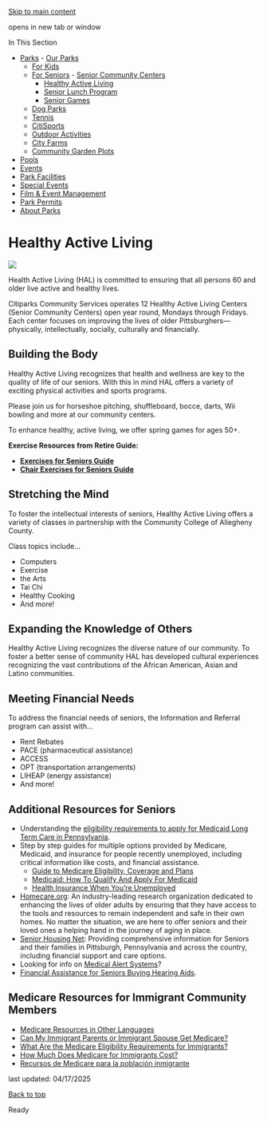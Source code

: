 [Skip to main content](https://www.pittsburghpa.gov/Recreation-Events/Parks/For-Seniors/Healthy-Active-Living#main-content)

opens in new tab or window

In This Section

- [Parks](https://www.pittsburghpa.gov/Recreation-Events/Parks)  - [Our Parks](https://www.pittsburghpa.gov/Recreation-Events/Parks/Our-Parks)
  - [For Kids](https://www.pittsburghpa.gov/Recreation-Events/Parks/For-Kids)
  - [For Seniors](https://www.pittsburghpa.gov/Recreation-Events/Parks/For-Seniors)    - [Senior Community Centers](https://www.pittsburghpa.gov/Recreation-Events/Parks/For-Seniors/Senior-Community-Centers)
    - [Healthy Active Living](https://www.pittsburghpa.gov/Recreation-Events/Parks/For-Seniors/Healthy-Active-Living)
    - [Senior Lunch Program](https://www.pittsburghpa.gov/Recreation-Events/Parks/For-Seniors/Senior-Lunch-Program)
    - [Senior Games](https://www.pittsburghpa.gov/Recreation-Events/Parks/For-Seniors/Senior-Games)
  - [Dog Parks](https://www.pittsburghpa.gov/Recreation-Events/Parks/Dog-Parks)
  - [Tennis](https://www.pittsburghpa.gov/Recreation-Events/Parks/Tennis)
  - [CitiSports](https://www.pittsburghpa.gov/Recreation-Events/Parks/CitiSports)
  - [Outdoor Activities](https://www.pittsburghpa.gov/Recreation-Events/Parks/Outdoor-Activities)
  - [City Farms](https://www.pittsburghpa.gov/Recreation-Events/Parks/City-Farms)
  - [Community Garden Plots](https://www.pittsburghpa.gov/Recreation-Events/Parks/Community-Garden-Plots)
- [Pools](https://www.pittsburghpa.gov/Recreation-Events/Pools)
- [Events](https://www.pittsburghpa.gov/Recreation-Events/Events)
- [Park Facilities](https://www.pittsburghpa.gov/Recreation-Events/Park-Facilities)
- [Special Events](https://www.pittsburghpa.gov/Recreation-Events/Special-Events)
- [Film & Event Management](https://www.pittsburghpa.gov/Recreation-Events/Film-Event-Management)
- [Park Permits](https://www.pittsburghpa.gov/Recreation-Events/Park-Permits)
- [About Parks](https://www.pittsburghpa.gov/Recreation-Events/About-Parks)

# Healthy Active Living

![](https://www.pittsburghpa.gov/files/assets/city/v/1/parks/images/parks/15019_hal-banner.png)

Health Active Living (HAL) is committed to ensuring that all persons 60 and older live active and healthy lives.

Citiparks Community Services operates 12 Healthy Active Living Centers (Senior Community Centers) open year round, Mondays through Fridays. Each center focuses on improving the lives of older Pittsburghers—physically, intellectually, socially, culturally and financially.

## Building the Body

Healthy Active Living recognizes that health and wellness are key to the quality of life of our seniors. With this in mind HAL offers a variety of exciting physical activities and sports programs.

Please join us for horseshoe pitching, shuffleboard, bocce, darts, Wii bowling and more at our community centers.

To enhance healthy, active living, we offer spring games for ages 50+.

**Exercise Resources from Retire Guide:**

- [**Exercises for Seniors Guide**](https://www.retireguide.com/retirement-life-leisure/healthy-aging/exercise-for-seniors/)
- [**Chair Exercises for Seniors Guide**](https://www.retireguide.com/retirement-life-leisure/healthy-aging/exercise-for-seniors/chair-exercises/)

## Stretching the Mind

To foster the intellectual interests of seniors, Healthy Active Living offers a variety of classes in partnership with the Community College of Allegheny County.

Class topics include...

- Computers
- Exercise
- the Arts
- Tai Chi
- Healthy Cooking
- And more!

## Expanding the Knowledge of Others

Healthy Active Living recognizes the diverse nature of our community. To foster a better sense of community HAL has developed cultural experiences recognizing the vast contributions of the African American, Asian and Latino communities.

## Meeting Financial Needs

To address the financial needs of seniors, the Information and Referral program can assist with...

- Rent Rebates
- PACE (pharmaceutical assistance)
- ACCESS
- OPT (transportation arrangements)
- LIHEAP (energy assistance)
- And more!

## Additional Resources for Seniors

- Understanding the [eligibility requirements to apply for Medicaid Long Term Care in Pennsylvania](https://www.medicaidlongtermcare.org/eligibility/pennsylvania/).
- Step by step guides for multiple options provided by Medicare, Medicaid, and insurance for people recently unemployed, including critical information like costs, and financial assistance.
  - [Guide to Medicare Eligibility, Coverage and Plans](https://www.affordablehealthinsurance.com/medicare-plans/)
  - [Medicaid: How To Qualify And Apply For Medicaid](https://www.affordablehealthinsurance.com/medicaid/)
  - [Health Insurance When You’re Unemployed](https://www.affordablehealthinsurance.com/health-insurance-for-unemployed/)
- [Homecare.org](https://www.homecare.org/): An industry-leading research organization dedicated to enhancing the lives of older adults by ensuring that they have access to the tools and resources to remain independent and safe in their own homes. No matter the situation, we are here to offer seniors and their loved ones a helping hand in the journey of aging in place.
- [Senior Housing Net](https://www.seniorhousingnet.com/seniors/senior-living-us/pennsylvania): Providing comprehensive information for Seniors and their families in Pittsburgh, Pennsylvania and across the country, including financial support and care options.
- Looking for info on [Medical Alert Systems](https://www.payingforseniorcare.com/best-medical-alert-systems)?
- [Financial Assistance for Seniors Buying Hearing Aids](https://www.caring.com/best-hearing-aids/#financial-assistance-for-seniors-buying-hearing-aids).

## Medicare Resources for Immigrant Community Members

- [Medicare Resources in Other Languages](https://www.medicareplans.com/medicare-coverage-resource-of-immigrant-populations/#medicare_resources_in_other_languages)
- [Can My Immigrant Parents or Immigrant Spouse Get Medicare?](https://www.medicareplans.com/medicare-coverage-resource-of-immigrant-populations/#can_my_immigrant_parents_or_immigrant_spouse_get_medicare_)
- [What Are the Medicare Eligibility Requirements for Immigrants?](https://www.medicareplans.com/medicare-coverage-resource-of-immigrant-populations/#what_are_the_medicare_eligibility_requirements_for_immigrants_)
- [How Much Does Medicare for Immigrants Cost?](https://www.medicareplans.com/medicare-coverage-resource-of-immigrant-populations/#how_much_does_medicare_for_immigrants_cost_)
- [Recursos de Medicare para la población inmigrante](https://www.medicareplans.com/medicare-coverage-resource-of-immigrant-populations/spanish/)

last updated: 04/17/2025

[Back to top](https://www.pittsburghpa.gov/Recreation-Events/Parks/For-Seniors/Healthy-Active-Living#body-top)

Ready
